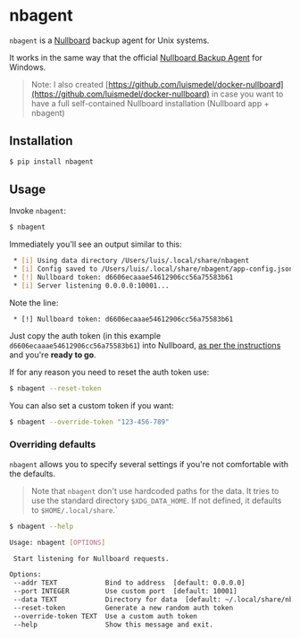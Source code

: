 # nbagent

`nbagent` is a [Nullboard](https://github.com/apankrat/nullboard) backup agent for Unix systems.

It works in the same way that the official [Nullboard Backup Agent](https://github.com/apankrat/nullboard-agent) for Windows.

> Note: I also created [https://github.com/luismedel/docker-nullboard](https://github.com/luismedel/docker-nullboard) in case you want to have a full self-contained Nullboard installation (Nullboard app + nbagent)

## Installation

```sh
$ pip install nbagent
```

## Usage

Invoke `nbagent`:

```sh
$ nbagent
```

Immediately you'll see an output similar to this:

```sh
 * [i] Using data directory /Users/luis/.local/share/nbagent
 * [i] Config saved to /Users/luis/.local/share/nbagent/app-config.json
 * [!] Nullboard token: d6606ecaaae54612906cc56a75583b61
 * [i] Server listening 0.0.0.0:10001...
 ```

Note the line:

```
 * [!] Nullboard token: d6606ecaaae54612906cc56a75583b61
```

Just copy the auth token (in this example `d6606ecaaae54612906cc56a75583b61`) into Nullboard, [as per the instructions](https://nullboard.io/backups) and you're **ready to go**.

If for any reason you need to reset the auth token use:

 ```sh
$ nbagent --reset-token
```

You can also set a custom token if you want:

 ```sh
$ nbagent --override-token "123-456-789"
```

### Overriding defaults

`nbagent` allows you to specify several settings if you're not comfortable with the defaults.

> Note that `nbagent` don't use hardcoded paths for the data. It tries to use the standard directory `$XDG_DATA_HOME`. If not defined, it defaults to `$HOME/.local/share`.`

 ```sh
 $ nbagent --help

Usage: nbagent [OPTIONS]

  Start listening for Nullboard requests.

Options:
  --addr TEXT            Bind to address  [default: 0.0.0.0]
  --port INTEGER         Use custom port  [default: 10001]
  --data TEXT            Directory for data  [default: ~/.local/share/nbagent]
  --reset-token          Generate a new random auth token
  --override-token TEXT  Use a custom auth token
  --help                 Show this message and exit.
```
